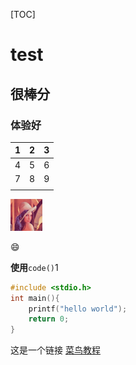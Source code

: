 [TOC]

# test

## 很棒分 

### 体验好

|  1   |  2   |  3   |
| :--: | :--: | :--: |
|  4   |  5   |  6   |
|  7   |  8   |  9   |
|      |      |      |

<img src="README.assets/lena-std.png" alt="lena-std" style="zoom: 10%;" />



:smile:

**使用**`code()`1

```c++
#include <stdio.h>
int main(){
    printf("hello world");
    return 0;
}
```



这是一个链接 [菜鸟教程](https://www.runoob.com?_blank)




